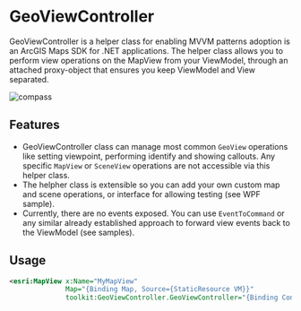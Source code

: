 # GeoViewController

GeoViewController is a helper class for enabling MVVM patterns adoption is an ArcGIS Maps SDK for .NET applications. 
The helper class allows you to perform view operations on the MapView from your ViewModel, through an attached proxy-object that ensures you keep ViewModel and View separated.

![compass](https://user-images.githubusercontent.com/1378165/73389839-d9c8f500-4289-11ea-923c-18232489b3e0.png)

## Features

- GeoViewController class can manage most common `GeoView` operations like setting viewpoint, performing identify and showing callouts. Any specific `MapView` or `SceneView` operations are not accessible via this helper class.
- The helpher class is extensible so you can add your own custom map and scene operations, or interface for allowing testing (see WPF sample).
- Currently, there are no events exposed. You can use `EventToCommand` or any similar already established approach to forward view events back to the ViewModel (see samples).


## Usage

```xml
<esri:MapView x:Name="MyMapView"
              Map="{Binding Map, Source={StaticResource VM}}"
              toolkit:GeoViewController.GeoViewController="{Binding Controller, Source={StaticResource VM}}">
```